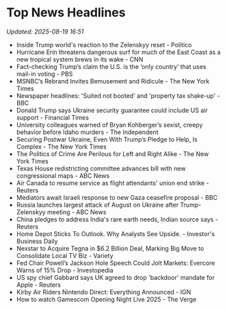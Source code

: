 # Top News Headlines

_Updated: 2025-08-19 16:51_

- Inside Trump world's reaction to the Zelenskyy reset - Politico
- Hurricane Erin threatens dangerous surf for much of the East Coast as a new tropical system brews in its wake - CNN
- Fact-checking Trump’s claim the U.S. is the ‘only country’ that uses mail-in voting - PBS
- MSNBC’s Rebrand Invites Bemusement and Ridicule - The New York Times
- Newspaper headlines: 'Suited not booted' and 'property tax shake-up' - BBC
- Donald Trump says Ukraine security guarantee could include US air support - Financial Times
- University colleagues warned of Bryan Kohberger’s sexist, creepy behavior before Idaho murders - The Independent
- Securing Postwar Ukraine, Even With Trump’s Pledge to Help, Is Complex - The New York Times
- The Politics of Crime Are Perilous for Left and Right Alike - The New York Times
- Texas House redistricting committee advances bill with new congressional maps - ABC News
- Air Canada to resume service as flight attendants' union end strike - Reuters
- Mediators await Israeli response to new Gaza ceasefire proposal - BBC
- Russia launches largest attack of August on Ukraine after Trump-Zelenskyy meeting - ABC News
- China pledges to address India's rare earth needs, Indian source says - Reuters
- Home Depot Sticks To Outlook. Why Analysts See Upside. - Investor's Business Daily
- Nexstar to Acquire Tegna in $6.2 Billion Deal, Marking Big Move to Consolidate Local TV Biz - Variety
- Fed Chair Powell’s Jackson Hole Speech Could Jolt Markets: Evercore Warns of 15% Drop - Investopedia
- US spy chief Gabbard says UK agreed to drop 'backdoor' mandate for Apple - Reuters
- Kirby Air Riders Nintendo Direct: Everything Announced - IGN
- How to watch Gamescom Opening Night Live 2025 - The Verge